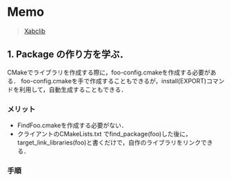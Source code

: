 # Memo
> [Xabclib](http://www.abc-lib.org/Xabclib/Release/Readme-v1.03.pdf)

## 1. Package の作り方を学ぶ．
CMakeでライブラリを作成する際に，foo-config.cmakeを作成する必要がある．
foo-config.cmakeを手で作成することもできるが，install(EXPORT)コマンドを利用して，自動生成することもできる．

### メリット
- FindFoo.cmakeを作成する必要がない．
- クライアントのCMakeLists.txt でfind_package(foo)した後に，target_link_libraries(foo)と書くだけで，自作のライブラリをリンクできる．

### 手順
